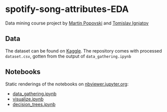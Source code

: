 # spotify-song-attributes-EDA
Data mining course project by [Martin Popovski](https://github.com/martinkozle) and [Tomislav Ignjatov](https://github.com/AnixDrone)
## Data
The dataset can be found on [Kaggle](https://www.kaggle.com/theoverman/the-spotify-hit-predictor-dataset).
The repository comes with processed `dataset.csv`, gotten from the output of `data_gathering.ipynb`
## Notebooks
Static renderings of the notebooks on [nbviewer.jupyter.org](https://nbviewer.jupyter.org):  
- [data_gathering.ipynb](https://nbviewer.jupyter.org/github/martinkozle/spotify-song-attributes-EDA/blob/main/data_gathering.ipynb?flush_cache=True)
- [visualize.ipynb](https://nbviewer.jupyter.org/github/martinkozle/spotify-song-attributes-EDA/blob/main/visualize.ipynb?flush_cache=True)
- [decision_trees.ipynb](https://nbviewer.jupyter.org/github/martinkozle/spotify-song-attributes-EDA/blob/main/decision_trees.ipynb?flush_cache=True)
